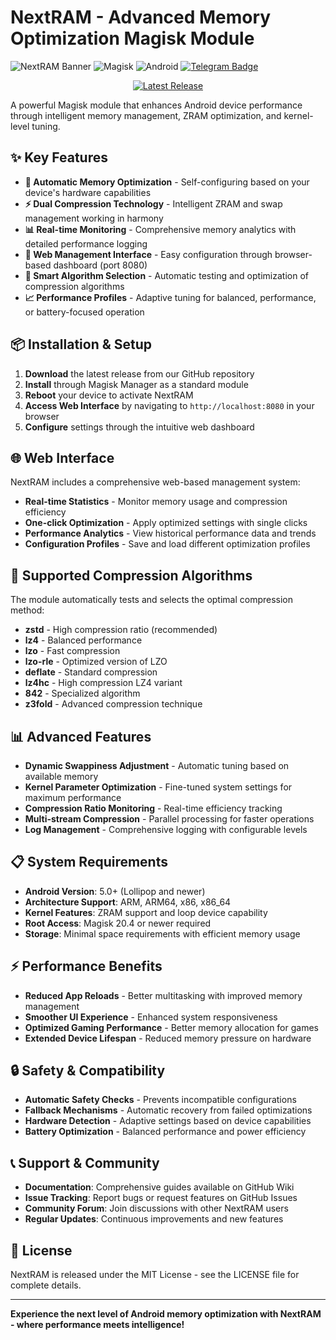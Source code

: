 # NextRAM - Advanced Memory Optimization Magisk Module

![NextRAM Banner](https://img.shields.io/badge/NextRAM-Smart%20Memory%20Optimization-blue?style=for-the-badge)
![Magisk](https://img.shields.io/badge/Magisk-20.4%2B-00B39B?style=for-the-badge&logo=android)
![Android](https://img.shields.io/badge/Android-8.0%2B-3DDC84?style=for-the-badge&logo=android)
<a href="https://t.me/rexamm1t_channel"><img src="https://img.shields.io/badge/Telegram-blue?style=for-the-badge&logo=telegram&logoColor=white" alt="Telegram Badge" /></a>

<center><p><a href="https://github.com/Rexamm1t/NextRAM/releases/latest"><img src="https://img.shields.io/github/v/release/Rexamm1t/NextRAM" alt="Latest Release" /></a></p></center>

A powerful Magisk module that enhances Android device performance through intelligent memory management, ZRAM optimization, and kernel-level tuning.

## ✨ Key Features

- **🤖 Automatic Memory Optimization** - Self-configuring based on your device's hardware capabilities
- **⚡ Dual Compression Technology** - Intelligent ZRAM and swap management working in harmony
- **📊 Real-time Monitoring** - Comprehensive memory analytics with detailed performance logging
- **🔧 Web Management Interface** - Easy configuration through browser-based dashboard (port 8080)
- **🎯 Smart Algorithm Selection** - Automatic testing and optimization of compression algorithms
- **📈 Performance Profiles** - Adaptive tuning for balanced, performance, or battery-focused operation

## 📦 Installation & Setup

1. **Download** the latest release from our GitHub repository
2. **Install** through Magisk Manager as a standard module
3. **Reboot** your device to activate NextRAM
4. **Access Web Interface** by navigating to `http://localhost:8080` in your browser
5. **Configure** settings through the intuitive web dashboard

## 🌐 Web Interface

NextRAM includes a comprehensive web-based management system:

- **Real-time Statistics** - Monitor memory usage and compression efficiency
- **One-click Optimization** - Apply optimized settings with single clicks
- **Performance Analytics** - View historical performance data and trends
- **Configuration Profiles** - Save and load different optimization profiles

## 🔧 Supported Compression Algorithms

The module automatically tests and selects the optimal compression method:

- **zstd** - High compression ratio (recommended)
- **lz4** - Balanced performance
- **lzo** - Fast compression
- **lzo-rle** - Optimized version of LZO
- **deflate** - Standard compression
- **lz4hc** - High compression LZ4 variant
- **842** - Specialized algorithm
- **z3fold** - Advanced compression technique

## 📊 Advanced Features

- **Dynamic Swappiness Adjustment** - Automatic tuning based on available memory
- **Kernel Parameter Optimization** - Fine-tuned system settings for maximum performance
- **Compression Ratio Monitoring** - Real-time efficiency tracking
- **Multi-stream Compression** - Parallel processing for faster operations
- **Log Management** - Comprehensive logging with configurable levels

## 📋 System Requirements

- **Android Version**: 5.0+ (Lollipop and newer)
- **Architecture Support**: ARM, ARM64, x86, x86_64
- **Kernel Features**: ZRAM support and loop device capability
- **Root Access**: Magisk 20.4 or newer required
- **Storage**: Minimal space requirements with efficient memory usage

## ⚡ Performance Benefits

- **Reduced App Reloads** - Better multitasking with improved memory management
- **Smoother UI Experience** - Enhanced system responsiveness
- **Optimized Gaming Performance** - Better memory allocation for games
- **Extended Device Lifespan** - Reduced memory pressure on hardware

## 🔒 Safety & Compatibility

- **Automatic Safety Checks** - Prevents incompatible configurations
- **Fallback Mechanisms** - Automatic recovery from failed optimizations
- **Hardware Detection** - Adaptive settings based on device capabilities
- **Battery Optimization** - Balanced performance and power efficiency

## 📞 Support & Community

- **Documentation**: Comprehensive guides available on GitHub Wiki
- **Issue Tracking**: Report bugs or request features on GitHub Issues
- **Community Forum**: Join discussions with other NextRAM users
- **Regular Updates**: Continuous improvements and new features

## 📄 License

NextRAM is released under the MIT License - see the LICENSE file for complete details.

---

**Experience the next level of Android memory optimization with NextRAM - where performance meets intelligence!**